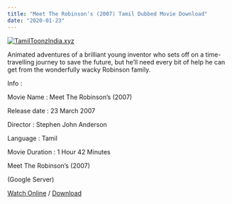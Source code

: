 ```yaml
---
title: "Meet The Robinson's (2007) Tamil Dubbed Movie Download"
date: "2020-01-23"
---
```


[![TamilToonzIndia.xyz](https://1.bp.blogspot.com/-dtpdQE9sM7o/XioKGeZsZSI/AAAAAAAAAX4/xMTg5eiEy1EpGaO_KughrDxjjMggavECgCLcBGAsYHQ/s320/Meet{f216006c657ec1a5ed06024de5f69d9b163acc7023fc8ad1765907c25dd17e7b}2BThe{f216006c657ec1a5ed06024de5f69d9b163acc7023fc8ad1765907c25dd17e7b}2BMr.{f216006c657ec1a5ed06024de5f69d9b163acc7023fc8ad1765907c25dd17e7b}2BRobinsons{f216006c657ec1a5ed06024de5f69d9b163acc7023fc8ad1765907c25dd17e7b}2B{f216006c657ec1a5ed06024de5f69d9b163acc7023fc8ad1765907c25dd17e7b}2528TamilToonzIndia.xyz{f216006c657ec1a5ed06024de5f69d9b163acc7023fc8ad1765907c25dd17e7b}2529.jpg "Tamil Toonz India ")](https://1.bp.blogspot.com/-dtpdQE9sM7o/XioKGeZsZSI/AAAAAAAAAX4/xMTg5eiEy1EpGaO_KughrDxjjMggavECgCLcBGAsYHQ/s1600/Meet{f216006c657ec1a5ed06024de5f69d9b163acc7023fc8ad1765907c25dd17e7b}2BThe{f216006c657ec1a5ed06024de5f69d9b163acc7023fc8ad1765907c25dd17e7b}2BMr.{f216006c657ec1a5ed06024de5f69d9b163acc7023fc8ad1765907c25dd17e7b}2BRobinsons{f216006c657ec1a5ed06024de5f69d9b163acc7023fc8ad1765907c25dd17e7b}2B{f216006c657ec1a5ed06024de5f69d9b163acc7023fc8ad1765907c25dd17e7b}2528TamilToonzIndia.xyz{f216006c657ec1a5ed06024de5f69d9b163acc7023fc8ad1765907c25dd17e7b}2529.jpg)

Animated adventures of a brilliant young inventor who sets off on a time-travelling journey to save the future, but he’ll need every bit of help he can get from the wonderfully wacky Robinson family.

  

  

  

Info :

  

Movie Name : Meet The Robinson’s (2007)

Release date : 23 March 2007

Director : Stephen John Anderson

Language : Tamil

Movie Duration : 1 Hour 42 Minutes

Meet The Robinson’s (2007)

 (Google Server)

  

 [Watch Online](https://gplinks.in/Iokd4) / [Download](https://gplinks.in/Iokd4)
